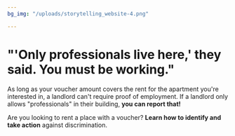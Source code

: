```yaml
---
bg_img: "/uploads/storytelling_website-4.png"

---
```

# "'Only professionals live here,' they said. You must be working."

As long as your voucher amount covers the rent for the apartment you're interested in, a landlord can't require proof of employment. If a landlord only allows "professionals" in their building, **you can report that!**

Are you looking to rent a place with a voucher? **Learn how to identify and take action** against discrimination.
